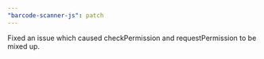 ```yaml
---
"barcode-scanner-js": patch
---
```


Fixed an issue which caused checkPermission and requestPermission to be mixed up.
